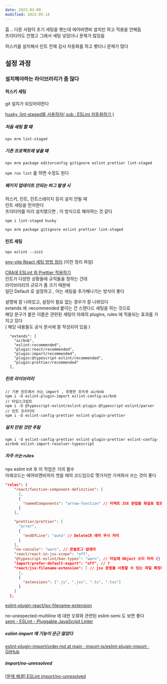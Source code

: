 ```yaml
---
date: 2023-03-09
modified: 2023-05-14
---
```


흠 .. 다른 사람이 초기 세팅을 햇는데 에어비엔비 설치만 하고 적용을 안해둠  
프리티어도 안했고 그래서 세팅 넣었더니 문제가 많았음

허스키를 설치해서 린트 전체 검사 자동화를 하고 봣더니 문제가 많다

## 설정 과정

### 설치해야하는 라이브러리가 좀 많다

#### 허스키 세팅

git 설치가 되있어야한다

[husky, lint-staged를 사용하자( sub : ESLint 자동화하기 )](https://velog.io/@do_dadu/husky-lint-staged%EB%A5%BC-%EC%82%AC%EC%9A%A9%ED%95%98%EC%9E%90-sub-ESLint-%EC%9E%90%EB%8F%99%ED%99%94%ED%95%98%EA%B8%B0)

##### 처음 세팅 할 때

```
npx mrm lint-staged
```

##### 기존 프로젝트에 넣을 때

```
npx mrm package editorconfig gitignore eslint prettier lint-staged
```

`npm run lint` 를 하면 수정도 된다

##### 패키지 업데이트 안되는 버그 발생 시

허스키, 린트, 린트스테이지 등이 설치 안될 때  
린트 세팅을 먼저한다  
프리티어를 미리 설치했으면 , 이 방식으로 해야하는 것 같다

```
npm i lint-staged husky
```

```
npx mrm package gitignore eslint prettier lint-staged
```

#### 린트 세팅

```shell
npx eslint --init
```

[env-vite React 세팅 방법 정리](../../work/vite/915%20VIte%20번들러/env-vite%20React%20세팅%20방법%20정리) (이전 정리 파일)

[CRA에 ESLint 와 Prettier 적용하기](https://velog.io/@sonic/CRA%EC%97%90-ESLint-%EC%99%80-Prettier-%EC%A0%81%EC%9A%A9%ED%95%98%EA%B8%B0)  
린트가 다양한 상황들에 규칙들을 정하는 건데  
라이브러리의 규모가 좀 크기 때문에  
일단 Default 로 설정하고 , 아는 세팅을 추가해나가는 방식이 좋다

설명에 잘 나와있고, 설정이 필요 없는 경우가 잘 나와있다  
extends 에 :recommended 붙이는 건 스텐다드 세팅을 하는 것으로  
해당 문구가 붙은 이름은 관련된 세팅이 아래의 plugins, rules 에 적용되는 효과를 가지고 있다  
( 해당 내용들도 공식 문서에 잘 작성되어 있음 )

```
  "extends": [
    "airbnb",
    "eslint:recommended",
    "plugin:react/recommended",
    "plugin:import/recommended",
    "plugin:@typescript-eslint/recommended",
    "plugin:prettier/recommended"
  ],
```

##### 린트 라이브러리

```shell
// 기본 린트에서 쓰는 import , 유명한 프리셋 airbnb
npm i -D eslint-plugin-import eslint-config-airbnb
// 타입스크립트
npm i -D @typescript-eslint/eslint-plugin @typescript-eslint/parser
// 린트 프리티어
npm i -D eslint-config-prettier eslint-plugin-prettier
```

##### 설치 안된 것만 추림

```
npm i -D eslint-config-prettier eslint-plugin-prettier eslint-config-airbnb eslint-import-resolver-typescript
```

##### 자주 쓰는 rules

npx eslint init 후 이 작업은 거의 필수  
아래코드는 에어비엔비까지 썻을 때의 코드임으로 몃가지만 가져와서 쓰는 것이 좋다

```json
"rules": {
    "react/function-component-definition": [
      2,
      {
        "namedComponents": "arrow-function" // 리액트 JSX 문법을 화살표 컴포넌트로 통일시킨다
      }
    ],

    "prettier/prettier": [
      "error",
      {
        "endOfLine": "auto" // DeleteCR 에러 무시 처리
      }
    ],
    "no-console": "warn", // 콘솔로그 없애라
    "react/react-in-jsx-scope": "off",
    "@typescript-eslint/ban-types": "warn", // 타입에 Object 쓰지 마라 {} 와 같다
    "import/prefer-default-export": "off", // ?
    "react/jsx-filename-extension": [ // jsx 문법을 사용할 수 있는 파일 확장자 지정 (  해당 확장자가 아닌데 jsx가 있으면 에러 )
      1,
      {
        "extensions": [".js", ".jsx", ".ts", ".tsx"]
      }
    ]
  },
```

[eslint-plugin-react/jsx-filename-extension](https://github.com/jsx-eslint/eslint-plugin-react/blob/master/docs/rules/jsx-filename-extension)

no-unexpected-multiline 에 대한 오류와 관련된 eslint-semi 도 보면 좋다  
[semi - ESLint - Pluggable JavaScript Linter](https://eslint.org/docs/latest/rules/semi)

##### eslint-import 에 기능이 은근 많았다

[eslint-plugin-import/order.md at main · import-js/eslint-plugin-import · GitHub](https://github.com/import-js/eslint-plugin-import/blob/main/docs/rules/order)

##### import/no-unresolved

[[문제 해결] ESLint import/no-unresolved](https://velog.io/@gingaminga/%EB%AC%B8%EC%A0%9C-%ED%95%B4%EA%B2%B0-ESLint-importno-unresolved)
